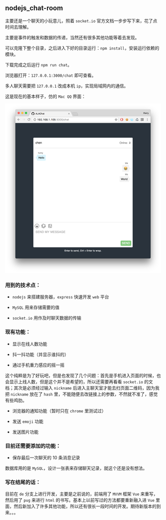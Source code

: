 ## nodejs_chat-room

主要还是一个聊天的小玩意儿，照着 `socket.io` 官方文档一步步写下来，花了点时间去理解。

主要是事件的触发和数据的传递，当然还有很多其他功能等着去发现。

可以克隆下整个目录，之后进入下好的目录运行：`npm install`，安装运行依赖的模块。

下载完成之后运行 `npm run chat`。

浏览器打开：`127.0.0.1:3000/chat` 即可查看。

多人聊天需要把 `127.0.0.1` 改成本机 `ip`，实现局域网内的通信。

这是现在的基本样子，仿的 `Mac QQ` 界面：

![chat](assets/chat.png)

### 用到的技术点：

* `nodejs` 来搭建服务器，`express` 快速开发 `web` 平台

* `MySQL` 用来存储需要的值

* `socket.io` 用作及时聊天数据的传输

### 现有功能：

* 显示在线人数功能

* 抖一抖功能（并显示谁抖的）

* 通过手机重力感应的摇一摇

这个纯粹是为了好玩吧，但是也发现了几个问题：首先是手机进入页面的时候，也会显示上线人数，但是这个并不是希望的，所以还需要再看看 `socket.io` 的文档；其次是必须经过输入 `nickname` 后进入主聊天室才能去扫页面二维码，因为我把 `nickname` 放在了 `hash` 里，不能随便去改链接上的参数，不然就不准了，感觉有些鸡肋。

* 浏览器的通知功能（暂时只在 `chrome` 里测试过）

* 发送 `emoji` 功能

* 发送图片功能

### 目前还需要添加的功能：

* 保存最后一次聊天的 10 条消息记录

数据库用的是 `MySQL`，设计一张表来存储聊天记录，就这个还是没有想法。

### 写在结尾的话：

目前在 `de` 分支上进行开发，主要是之前说的，前端用了 `MVVM` 框架 `Vue` 来重写，然后用了 `pug` 来进行 `html` 的书写。基本上以前写过的方法都要重新融入进 `Vue` 里面，然后新加入了许多其他功能，所以还有很长一段时间的开发。期待新版本的到来。。。
